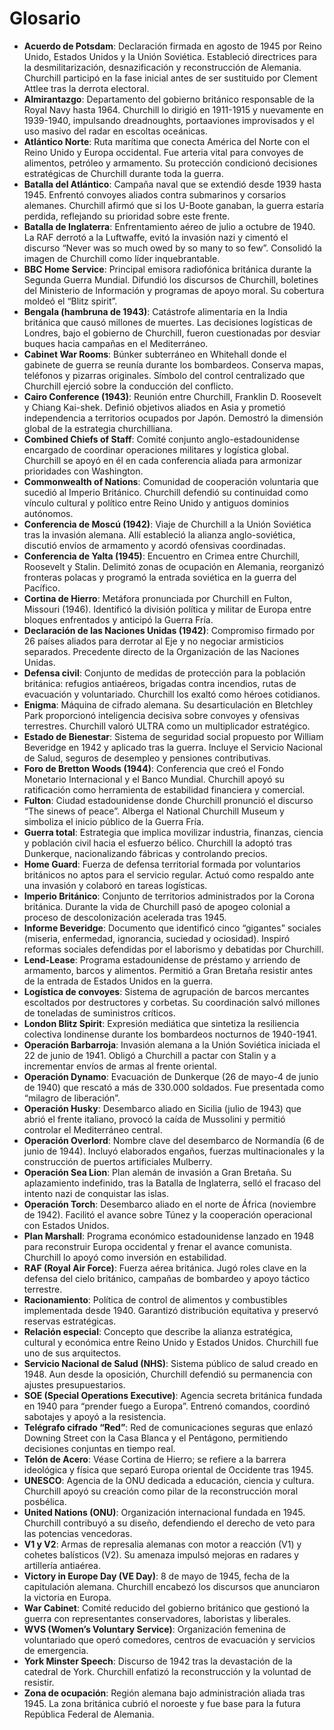 # Glosario

- **Acuerdo de Potsdam**: Declaración firmada en agosto de 1945 por Reino Unido, Estados Unidos y la Unión Soviética. Estableció directrices para la desmilitarización, desnazificación y reconstrucción de Alemania. Churchill participó en la fase inicial antes de ser sustituido por Clement Attlee tras la derrota electoral.
- **Almirantazgo**: Departamento del gobierno británico responsable de la Royal Navy hasta 1964. Churchill lo dirigió en 1911-1915 y nuevamente en 1939-1940, impulsando dreadnoughts, portaaviones improvisados y el uso masivo del radar en escoltas oceánicas.
- **Atlántico Norte**: Ruta marítima que conecta América del Norte con el Reino Unido y Europa occidental. Fue arteria vital para convoyes de alimentos, petróleo y armamento. Su protección condicionó decisiones estratégicas de Churchill durante toda la guerra.
- **Batalla del Atlántico**: Campaña naval que se extendió desde 1939 hasta 1945. Enfrentó convoyes aliados contra submarinos y corsarios alemanes. Churchill afirmó que si los U-Boote ganaban, la guerra estaría perdida, reflejando su prioridad sobre este frente.
- **Batalla de Inglaterra**: Enfrentamiento aéreo de julio a octubre de 1940. La RAF derrotó a la Luftwaffe, evitó la invasión nazi y cimentó el discurso “Never was so much owed by so many to so few”. Consolidó la imagen de Churchill como líder inquebrantable.
- **BBC Home Service**: Principal emisora radiofónica británica durante la Segunda Guerra Mundial. Difundió los discursos de Churchill, boletines del Ministerio de Información y programas de apoyo moral. Su cobertura moldeó el “Blitz spirit”.
- **Bengala (hambruna de 1943)**: Catástrofe alimentaria en la India británica que causó millones de muertes. Las decisiones logísticas de Londres, bajo el gobierno de Churchill, fueron cuestionadas por desviar buques hacia campañas en el Mediterráneo.
- **Cabinet War Rooms**: Búnker subterráneo en Whitehall donde el gabinete de guerra se reunía durante los bombardeos. Conserva mapas, teléfonos y pizarras originales. Símbolo del control centralizado que Churchill ejerció sobre la conducción del conflicto.
- **Cairo Conference (1943)**: Reunión entre Churchill, Franklin D. Roosevelt y Chiang Kai-shek. Definió objetivos aliados en Asia y prometió independencia a territorios ocupados por Japón. Demostró la dimensión global de la estrategia churchilliana.
- **Combined Chiefs of Staff**: Comité conjunto anglo-estadounidense encargado de coordinar operaciones militares y logística global. Churchill se apoyó en él en cada conferencia aliada para armonizar prioridades con Washington.
- **Commonwealth of Nations**: Comunidad de cooperación voluntaria que sucedió al Imperio Británico. Churchill defendió su continuidad como vínculo cultural y político entre Reino Unido y antiguos dominios autónomos.
- **Conferencia de Moscú (1942)**: Viaje de Churchill a la Unión Soviética tras la invasión alemana. Allí estableció la alianza anglo-soviética, discutió envíos de armamento y acordó ofensivas coordinadas.
- **Conferencia de Yalta (1945)**: Encuentro en Crimea entre Churchill, Roosevelt y Stalin. Delimitó zonas de ocupación en Alemania, reorganizó fronteras polacas y programó la entrada soviética en la guerra del Pacífico.
- **Cortina de Hierro**: Metáfora pronunciada por Churchill en Fulton, Missouri (1946). Identificó la división política y militar de Europa entre bloques enfrentados y anticipó la Guerra Fría.
- **Declaración de las Naciones Unidas (1942)**: Compromiso firmado por 26 países aliados para derrotar al Eje y no negociar armisticios separados. Precedente directo de la Organización de las Naciones Unidas.
- **Defensa civil**: Conjunto de medidas de protección para la población británica: refugios antiaéreos, brigadas contra incendios, rutas de evacuación y voluntariado. Churchill los exaltó como héroes cotidianos.
- **Enigma**: Máquina de cifrado alemana. Su desarticulación en Bletchley Park proporcionó inteligencia decisiva sobre convoyes y ofensivas terrestres. Churchill valoró ULTRA como un multiplicador estratégico.
- **Estado de Bienestar**: Sistema de seguridad social propuesto por William Beveridge en 1942 y aplicado tras la guerra. Incluye el Servicio Nacional de Salud, seguros de desempleo y pensiones contributivas.
- **Foro de Bretton Woods (1944)**: Conferencia que creó el Fondo Monetario Internacional y el Banco Mundial. Churchill apoyó su ratificación como herramienta de estabilidad financiera y comercial.
- **Fulton**: Ciudad estadounidense donde Churchill pronunció el discurso “The sinews of peace”. Alberga el National Churchill Museum y simboliza el inicio público de la Guerra Fría.
- **Guerra total**: Estrategia que implica movilizar industria, finanzas, ciencia y población civil hacia el esfuerzo bélico. Churchill la adoptó tras Dunkerque, nacionalizando fábricas y controlando precios.
- **Home Guard**: Fuerza de defensa territorial formada por voluntarios británicos no aptos para el servicio regular. Actuó como respaldo ante una invasión y colaboró en tareas logísticas.
- **Imperio Británico**: Conjunto de territorios administrados por la Corona británica. Durante la vida de Churchill pasó de apogeo colonial a proceso de descolonización acelerada tras 1945.
- **Informe Beveridge**: Documento que identificó cinco “gigantes” sociales (miseria, enfermedad, ignorancia, suciedad y ociosidad). Inspiró reformas sociales defendidas por el laborismo y debatidas por Churchill.
- **Lend-Lease**: Programa estadounidense de préstamo y arriendo de armamento, barcos y alimentos. Permitió a Gran Bretaña resistir antes de la entrada de Estados Unidos en la guerra.
- **Logística de convoyes**: Sistema de agrupación de barcos mercantes escoltados por destructores y corbetas. Su coordinación salvó millones de toneladas de suministros críticos.
- **London Blitz Spirit**: Expresión mediática que sintetiza la resiliencia colectiva londinense durante los bombardeos nocturnos de 1940-1941.
- **Operación Barbarroja**: Invasión alemana a la Unión Soviética iniciada el 22 de junio de 1941. Obligó a Churchill a pactar con Stalin y a incrementar envíos de armas al frente oriental.
- **Operación Dynamo**: Evacuación de Dunkerque (26 de mayo-4 de junio de 1940) que rescató a más de 330.000 soldados. Fue presentada como “milagro de liberación”.
- **Operación Husky**: Desembarco aliado en Sicilia (julio de 1943) que abrió el frente italiano, provocó la caída de Mussolini y permitió controlar el Mediterráneo central.
- **Operación Overlord**: Nombre clave del desembarco de Normandía (6 de junio de 1944). Incluyó elaborados engaños, fuerzas multinacionales y la construcción de puertos artificiales Mulberry.
- **Operación Sea Lion**: Plan alemán de invasión a Gran Bretaña. Su aplazamiento indefinido, tras la Batalla de Inglaterra, selló el fracaso del intento nazi de conquistar las islas.
- **Operación Torch**: Desembarco aliado en el norte de África (noviembre de 1942). Facilitó el avance sobre Túnez y la cooperación operacional con Estados Unidos.
- **Plan Marshall**: Programa económico estadounidense lanzado en 1948 para reconstruir Europa occidental y frenar el avance comunista. Churchill lo apoyó como inversión en estabilidad.
- **RAF (Royal Air Force)**: Fuerza aérea británica. Jugó roles clave en la defensa del cielo británico, campañas de bombardeo y apoyo táctico terrestre.
- **Racionamiento**: Política de control de alimentos y combustibles implementada desde 1940. Garantizó distribución equitativa y preservó reservas estratégicas.
- **Relación especial**: Concepto que describe la alianza estratégica, cultural y económica entre Reino Unido y Estados Unidos. Churchill fue uno de sus arquitectos.
- **Servicio Nacional de Salud (NHS)**: Sistema público de salud creado en 1948. Aun desde la oposición, Churchill defendió su permanencia con ajustes presupuestarios.
- **SOE (Special Operations Executive)**: Agencia secreta británica fundada en 1940 para “prender fuego a Europa”. Entrenó comandos, coordinó sabotajes y apoyó a la resistencia.
- **Telégrafo cifrado “Red”**: Red de comunicaciones seguras que enlazó Downing Street con la Casa Blanca y el Pentágono, permitiendo decisiones conjuntas en tiempo real.
- **Telón de Acero**: Véase Cortina de Hierro; se refiere a la barrera ideológica y física que separó Europa oriental de Occidente tras 1945.
- **UNESCO**: Agencia de la ONU dedicada a educación, ciencia y cultura. Churchill apoyó su creación como pilar de la reconstrucción moral posbélica.
- **United Nations (ONU)**: Organización internacional fundada en 1945. Churchill contribuyó a su diseño, defendiendo el derecho de veto para las potencias vencedoras.
- **V1 y V2**: Armas de represalia alemanas con motor a reacción (V1) y cohetes balísticos (V2). Su amenaza impulsó mejoras en radares y artillería antiaérea.
- **Victory in Europe Day (VE Day)**: 8 de mayo de 1945, fecha de la capitulación alemana. Churchill encabezó los discursos que anunciaron la victoria en Europa.
- **War Cabinet**: Comité reducido del gobierno británico que gestionó la guerra con representantes conservadores, laboristas y liberales.
- **WVS (Women’s Voluntary Service)**: Organización femenina de voluntariado que operó comedores, centros de evacuación y servicios de emergencia.
- **York Minster Speech**: Discurso de 1942 tras la devastación de la catedral de York. Churchill enfatizó la reconstrucción y la voluntad de resistir.
- **Zona de ocupación**: Región alemana bajo administración aliada tras 1945. La zona británica cubrió el noroeste y fue base para la futura República Federal de Alemania.

